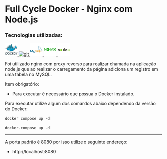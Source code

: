 <h1 align="left">Full Cycle Docker - Nginx com Node.js</h1>

<h3 align="left">Tecnologias utilizadas:</h3>
<p align="left"> <a href="https://www.docker.com/" target="_blank" rel="noreferrer"> <img src="https://raw.githubusercontent.com/devicons/devicon/master/icons/docker/docker-original-wordmark.svg" alt="docker" width="40" height="40"/> </a> <a href="https://git-scm.com/" target="_blank" rel="noreferrer"> <img src="https://www.vectorlogo.zone/logos/git-scm/git-scm-icon.svg" alt="git" width="40" height="40"/> </a> <a href="https://www.mysql.com/" target="_blank" rel="noreferrer"> <img src="https://raw.githubusercontent.com/devicons/devicon/master/icons/mysql/mysql-original-wordmark.svg" alt="mysql" width="40" height="40"/> </a> <a href="https://www.nginx.com" target="_blank" rel="noreferrer"> <img src="https://raw.githubusercontent.com/devicons/devicon/master/icons/nginx/nginx-original.svg" alt="nginx" width="40" height="40"/> </a> <a href="https://nodejs.org" target="_blank" rel="noreferrer"> <img src="https://raw.githubusercontent.com/devicons/devicon/master/icons/nodejs/nodejs-original-wordmark.svg" alt="nodejs" width="40" height="40"/> </a> </p>

Foi utilizado nginx com proxy reverso para realizar chamada na aplicação node.js que ao realizar o carregamento da página adiciona um registro em uma tabela no MySQL.

Item obrigatório:
 - Para executar é necessário que possua o Docker instalado.

Para executar utilize algum dos comandos abaixo dependendo da versão do Docker:
```
docker compose up -d
```
```
docker-compose up -d 
```
---
A porta padrão é 8080 por isso utilize o seguinte endereço:
- http://localhost:8080
